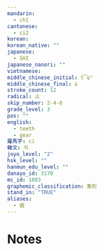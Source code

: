 ```yaml
---
mandarin:
  - chǐ
cantonese:
  - ci2
korean:
korean_native: ""
japanese:
  - SHI
japanese_nanori: ""
vietnamese:
middle_chinese_initial: t͡ɕʰ
middle_chinese_final: ɨ
stroke_count: 12
radical: 止
skip_number: 2-4-8
grade_level: 3
pos: ""
english:
  - teeth
  - gear
羅馬字: ci
韓文: 치
joyo_level: "2"
hsk_level: ""
hanmun_edu_level: ""
danayo_id: 3170
mc_id: 1083
graphemic_classification: 象形
stand_in: "TRUE"
aliases:
  - 齒
---
```


# Notes
